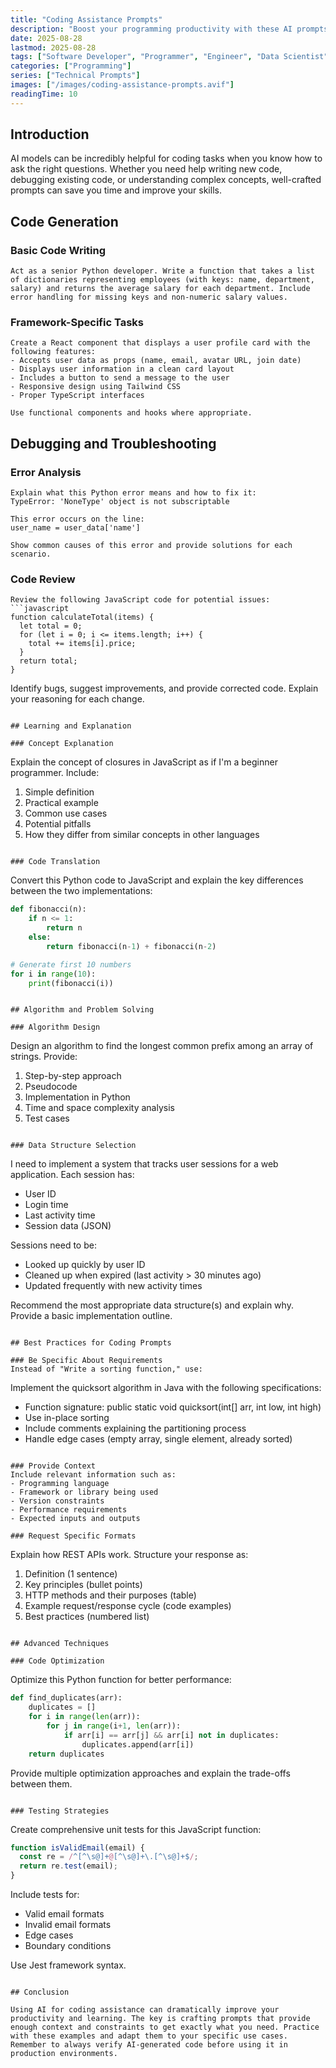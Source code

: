 ```yaml
---
title: "Coding Assistance Prompts"
description: "Boost your programming productivity with these AI prompts designed for developers. Get help with code generation, debugging, optimization, and learning new technologies."
date: 2025-08-28
lastmod: 2025-08-28
tags: ["Software Developer", "Programmer", "Engineer", "Data Scientist", "DevOps Specialist"]
categories: ["Programming"]
series: ["Technical Prompts"]
images: ["/images/coding-assistance-prompts.avif"]
readingTime: 10
---
```


## Introduction

AI models can be incredibly helpful for coding tasks when you know how to ask the right questions. Whether you need help writing new code, debugging existing code, or understanding complex concepts, well-crafted prompts can save you time and improve your skills.

## Code Generation

### Basic Code Writing
```
Act as a senior Python developer. Write a function that takes a list of dictionaries representing employees (with keys: name, department, salary) and returns the average salary for each department. Include error handling for missing keys and non-numeric salary values.
```

### Framework-Specific Tasks
```
Create a React component that displays a user profile card with the following features:
- Accepts user data as props (name, email, avatar URL, join date)
- Displays user information in a clean card layout
- Includes a button to send a message to the user
- Responsive design using Tailwind CSS
- Proper TypeScript interfaces

Use functional components and hooks where appropriate.
```

## Debugging and Troubleshooting

### Error Analysis
```
Explain what this Python error means and how to fix it:
TypeError: 'NoneType' object is not subscriptable

This error occurs on the line:
user_name = user_data['name']

Show common causes of this error and provide solutions for each scenario.
```

### Code Review
```
Review the following JavaScript code for potential issues:
```javascript
function calculateTotal(items) {
  let total = 0;
  for (let i = 0; i <= items.length; i++) {
    total += items[i].price;
  }
  return total;
}
```

Identify bugs, suggest improvements, and provide corrected code. Explain your reasoning for each change.
```

## Learning and Explanation

### Concept Explanation
```
Explain the concept of closures in JavaScript as if I'm a beginner programmer. Include:
1. Simple definition
2. Practical example
3. Common use cases
4. Potential pitfalls
5. How they differ from similar concepts in other languages
```

### Code Translation
```
Convert this Python code to JavaScript and explain the key differences between the two implementations:
```python
def fibonacci(n):
    if n <= 1:
        return n
    else:
        return fibonacci(n-1) + fibonacci(n-2)

# Generate first 10 numbers
for i in range(10):
    print(fibonacci(i))
```
```

## Algorithm and Problem Solving

### Algorithm Design
```
Design an algorithm to find the longest common prefix among an array of strings. Provide:
1. Step-by-step approach
2. Pseudocode
3. Implementation in Python
4. Time and space complexity analysis
5. Test cases
```

### Data Structure Selection
```
I need to implement a system that tracks user sessions for a web application. Each session has:
- User ID
- Login time
- Last activity time
- Session data (JSON)

Sessions need to be:
- Looked up quickly by user ID
- Cleaned up when expired (last activity > 30 minutes ago)
- Updated frequently with new activity times

Recommend the most appropriate data structure(s) and explain why. Provide a basic implementation outline.
```

## Best Practices for Coding Prompts

### Be Specific About Requirements
Instead of "Write a sorting function," use:
```
Implement the quicksort algorithm in Java with the following specifications:
- Function signature: public static void quicksort(int[] arr, int low, int high)
- Use in-place sorting
- Include comments explaining the partitioning process
- Handle edge cases (empty array, single element, already sorted)
```

### Provide Context
Include relevant information such as:
- Programming language
- Framework or library being used
- Version constraints
- Performance requirements
- Expected inputs and outputs

### Request Specific Formats
```
Explain how REST APIs work. Structure your response as:
1. Definition (1 sentence)
2. Key principles (bullet points)
3. HTTP methods and their purposes (table)
4. Example request/response cycle (code examples)
5. Best practices (numbered list)
```

## Advanced Techniques

### Code Optimization
```
Optimize this Python function for better performance:
```python
def find_duplicates(arr):
    duplicates = []
    for i in range(len(arr)):
        for j in range(i+1, len(arr)):
            if arr[i] == arr[j] && arr[i] not in duplicates:
                duplicates.append(arr[i])
    return duplicates
```

Provide multiple optimization approaches and explain the trade-offs between them.
```

### Testing Strategies
```
Create comprehensive unit tests for this JavaScript function:
```javascript
function isValidEmail(email) {
  const re = /^[^\s@]+@[^\s@]+\.[^\s@]+$/;
  return re.test(email);
}
```

Include tests for:
- Valid email formats
- Invalid email formats
- Edge cases
- Boundary conditions

Use Jest framework syntax.
```

## Conclusion

Using AI for coding assistance can dramatically improve your productivity and learning. The key is crafting prompts that provide enough context and constraints to get exactly what you need. Practice with these examples and adapt them to your specific use cases. Remember to always verify AI-generated code before using it in production environments.